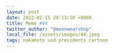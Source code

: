 ```yaml
---
layout: post
date: 2022-02-15 20:13:10 +0000.
title: Meme #44
twitter_author: "@moonwearshop"
local_file: /assets/images/44.jpeg
tags: nakamoto usd presidents cartoon
---
```


